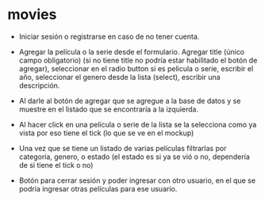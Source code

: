 # movies
- Iniciar sesión o registrarse en caso de no tener cuenta. 

- Agregar la película o la serie desde el formulario. Agregar title (único campo obligatorio) (si no tiene title no podría estar habilitado el botón de agregar), seleccionar en el radio button si es pelicula o serie, escribir el año,  seleccionar el genero desde la lista (select), escribir una descripción.

- Al darle al botón de agregar que se agregue a la base de datos y se muestre en el listado que se encontraría a la izquierda.

- Al hacer click en una película o serie de la lista se la selecciona como ya vista por eso tiene el tick (lo que se ve en el mockup)

- Una vez que se tiene un listado de varias películas filtrarlas por categoría, genero, o estado (el estado es si ya se vió o no, dependería de si tiene el tick o no)

- Botón para cerrar sesión y poder ingresar con otro usuario, en el que se podría ingresar otras películas para ese usuario.
